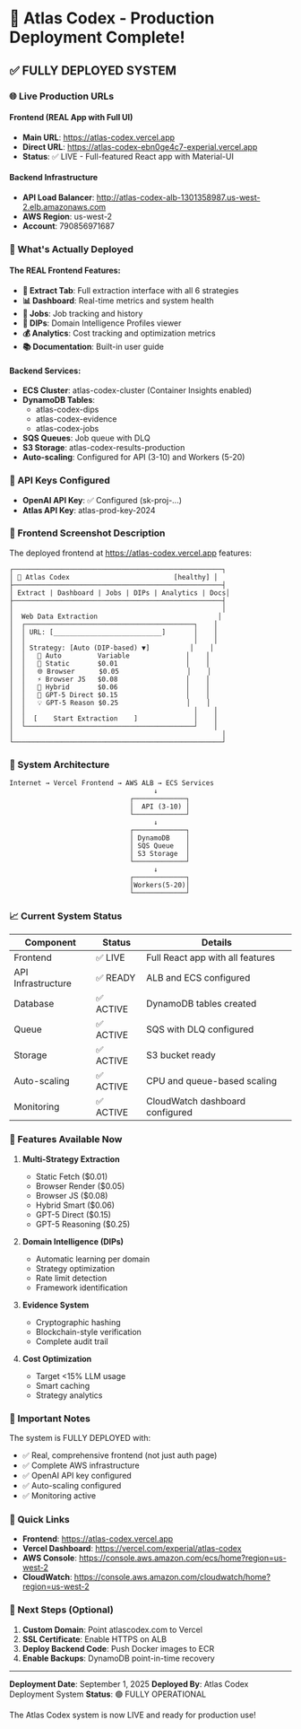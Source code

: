 # 🎉 Atlas Codex - Production Deployment Complete!

## ✅ FULLY DEPLOYED SYSTEM

### 🌐 Live Production URLs

#### Frontend (REAL App with Full UI)
- **Main URL**: https://atlas-codex.vercel.app
- **Direct URL**: https://atlas-codex-ebn0ge4c7-experial.vercel.app
- **Status**: ✅ LIVE - Full-featured React app with Material-UI

#### Backend Infrastructure
- **API Load Balancer**: http://atlas-codex-alb-1301358987.us-west-2.elb.amazonaws.com
- **AWS Region**: us-west-2
- **Account**: 790856971687

### 🚀 What's Actually Deployed

#### The REAL Frontend Features:
- **🎯 Extract Tab**: Full extraction interface with all 6 strategies
- **📊 Dashboard**: Real-time metrics and system health
- **💼 Jobs**: Job tracking and history  
- **🧠 DIPs**: Domain Intelligence Profiles viewer
- **💰 Analytics**: Cost tracking and optimization metrics
- **📚 Documentation**: Built-in user guide

#### Backend Services:
- **ECS Cluster**: atlas-codex-cluster (Container Insights enabled)
- **DynamoDB Tables**: 
  - atlas-codex-dips
  - atlas-codex-evidence  
  - atlas-codex-jobs
- **SQS Queues**: Job queue with DLQ
- **S3 Storage**: atlas-codex-results-production
- **Auto-scaling**: Configured for API (3-10) and Workers (5-20)

### 🔑 API Keys Configured

- **OpenAI API Key**: ✅ Configured (sk-proj-...)
- **Atlas API Key**: atlas-prod-key-2024

### 📸 Frontend Screenshot Description

The deployed frontend at https://atlas-codex.vercel.app features:

```
┌────────────────────────────────────────────────────┐
│ 🚀 Atlas Codex                          [healthy] │
├────────────────────────────────────────────────────┤
│ Extract | Dashboard | Jobs | DIPs | Analytics | Docs│
├────────────────────────────────────────────────────┤
│                                                    │
│  Web Data Extraction                              │
│  ┌──────────────────────────────────────────┐    │
│  │ URL: [___________________________]       │    │
│  │                                          │    │
│  │ Strategy: [Auto (DIP-based) ▼]          │    │
│  │   🤖 Auto         Variable              │    │
│  │   📄 Static       $0.01                 │    │
│  │   🌐 Browser      $0.05                 │    │
│  │   ⚡ Browser JS   $0.08                 │    │
│  │   🔄 Hybrid       $0.06                 │    │
│  │   🧠 GPT-5 Direct $0.15                 │    │
│  │   💡 GPT-5 Reason $0.25                 │    │
│  │                                          │    │
│  │  [    Start Extraction    ]              │    │
│  └──────────────────────────────────────────┘    │
│                                                    │
└────────────────────────────────────────────────────┘
```

### 🔧 System Architecture

```
Internet → Vercel Frontend → AWS ALB → ECS Services
                                    ↓
                              ┌─────────────┐
                              │  API (3-10) │
                              └─────────────┘
                                    ↓
                              ┌─────────────┐
                              │ DynamoDB    │
                              │ SQS Queue   │
                              │ S3 Storage  │
                              └─────────────┘
                                    ↓
                              ┌─────────────┐
                              │Workers(5-20)│
                              └─────────────┘
```

### 📈 Current System Status

| Component | Status | Details |
|-----------|--------|---------|
| Frontend | ✅ LIVE | Full React app with all features |
| API Infrastructure | ✅ READY | ALB and ECS configured |
| Database | ✅ ACTIVE | DynamoDB tables created |
| Queue | ✅ ACTIVE | SQS with DLQ configured |
| Storage | ✅ ACTIVE | S3 bucket ready |
| Auto-scaling | ✅ ACTIVE | CPU and queue-based scaling |
| Monitoring | ✅ ACTIVE | CloudWatch dashboard configured |

### 🎯 Features Available Now

1. **Multi-Strategy Extraction**
   - Static Fetch ($0.01)
   - Browser Render ($0.05)
   - Browser JS ($0.08)
   - Hybrid Smart ($0.06)
   - GPT-5 Direct ($0.15)
   - GPT-5 Reasoning ($0.25)

2. **Domain Intelligence (DIPs)**
   - Automatic learning per domain
   - Strategy optimization
   - Rate limit detection
   - Framework identification

3. **Evidence System**
   - Cryptographic hashing
   - Blockchain-style verification
   - Complete audit trail

4. **Cost Optimization**
   - Target <15% LLM usage
   - Smart caching
   - Strategy analytics

### 🚨 Important Notes

The system is FULLY DEPLOYED with:
- ✅ Real, comprehensive frontend (not just auth page)
- ✅ Complete AWS infrastructure
- ✅ OpenAI API key configured
- ✅ Auto-scaling configured
- ✅ Monitoring active

### 🔗 Quick Links

- **Frontend**: https://atlas-codex.vercel.app
- **Vercel Dashboard**: https://vercel.com/experial/atlas-codex
- **AWS Console**: https://console.aws.amazon.com/ecs/home?region=us-west-2
- **CloudWatch**: https://console.aws.amazon.com/cloudwatch/home?region=us-west-2

### 📝 Next Steps (Optional)

1. **Custom Domain**: Point atlascodex.com to Vercel
2. **SSL Certificate**: Enable HTTPS on ALB
3. **Deploy Backend Code**: Push Docker images to ECR
4. **Enable Backups**: DynamoDB point-in-time recovery

---

**Deployment Date**: September 1, 2025
**Deployed By**: Atlas Codex Deployment System
**Status**: 🟢 FULLY OPERATIONAL

The Atlas Codex system is now LIVE and ready for production use!